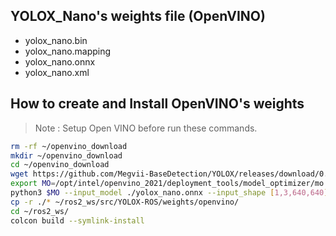## YOLOX_Nano's weights file (OpenVINO)

- yolox_nano.bin
- yolox_nano.mapping
- yolox_nano.onnx
- yolox_nano.xml

## How to create and Install OpenVINO's weights

> Note : Setup Open VINO before run these commands.

```bash
rm -rf ~/openvino_download
mkdir ~/openvino_download
cd ~/openvino_download
wget https://github.com/Megvii-BaseDetection/YOLOX/releases/download/0.1.1rc0/yolox_nano.onnx
export MO=/opt/intel/openvino_2021/deployment_tools/model_optimizer/mo.py
python3 $MO --input_model ./yolox_nano.onnx --input_shape [1,3,640,640] --data_type FP16 --output_dir ./
cp -r ./* ~/ros2_ws/src/YOLOX-ROS/weights/openvino/
cd ~/ros2_ws/
colcon build --symlink-install
```



